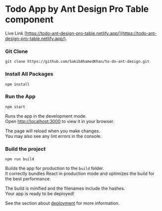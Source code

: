 # Todo App by Ant Design Pro Table component

Live Link [https://todo-ant-design-pro-table.netlify.app/](https://todo-ant-design-pro-table.netlify.app/).

### Git Clone

`
git clone https://github.com/SakibAhamedKhan/to-do-ant-design.git
`

### Install All Packages

`
npm install
`

### Run the App

`
npm start
`

Runs the app in the development mode.\
Open [http://localhost:3000](http://localhost:3000) to view it in your browser.

The page will reload when you make changes.\
You may also see any lint errors in the console.



### Build the project

`
npm run build
`

Builds the app for production to the `build` folder.\
It correctly bundles React in production mode and optimizes the build for the best performance.

The build is minified and the filenames include the hashes.\
Your app is ready to be deployed!

See the section about [deployment](https://facebook.github.io/create-react-app/docs/deployment) for more information.

